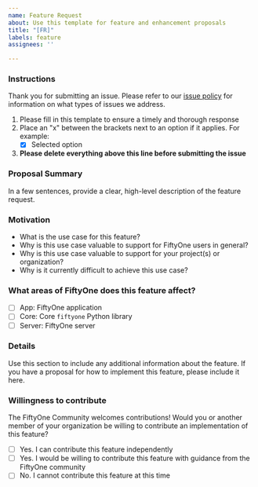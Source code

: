```yaml
---
name: Feature Request
about: Use this template for feature and enhancement proposals
title: "[FR]"
labels: feature
assignees: ''

---
```


### Instructions

Thank you for submitting an issue. Please refer to our [issue policy](https://www.github.com/voxel51/fiftyone/blob/develop/ISSUE_POLICY.md) for information on what types of issues we address.

1. Please fill in this template to ensure a timely and thorough response
2. Place an "x" between the brackets next to an option if it applies. For example:
    -   [x] Selected option
3. **Please delete everything above this line before submitting the issue**

### Proposal Summary

In a few sentences, provide a clear, high-level description of the feature request.

### Motivation

-   What is the use case for this feature?
-   Why is this use case valuable to support for FiftyOne users in general?
-   Why is this use case valuable to support for your project(s) or organization?
-   Why is it currently difficult to achieve this use case?

### What areas of FiftyOne does this feature affect?

-   [ ] App: FiftyOne application
-   [ ] Core: Core `fiftyone` Python library
-   [ ] Server: FiftyOne server

### Details

Use this section to include any additional information about the feature. If you have a proposal for how to implement this feature, please include it here.

### Willingness to contribute

The FiftyOne Community welcomes contributions! Would you or another member of your organization be willing to contribute an implementation of this feature?

-   [ ] Yes. I can contribute this feature independently
-   [ ] Yes. I would be willing to contribute this feature with guidance from the FiftyOne community
-   [ ] No. I cannot contribute this feature at this time
